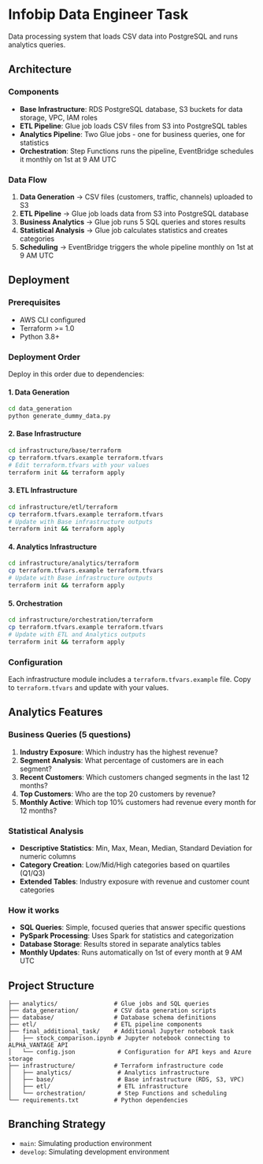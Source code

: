 # Infobip Data Engineer Task

Data processing system that loads CSV data into PostgreSQL and runs analytics queries.

## Architecture

### Components
- **Base Infrastructure**: RDS PostgreSQL database, S3 buckets for data storage, VPC, IAM roles
- **ETL Pipeline**: Glue job loads CSV files from S3 into PostgreSQL tables
- **Analytics Pipeline**: Two Glue jobs - one for business queries, one for statistics
- **Orchestration**: Step Functions runs the pipeline, EventBridge schedules it monthly on 1st at 9 AM UTC

### Data Flow
1. **Data Generation** → CSV files (customers, traffic, channels) uploaded to S3
2. **ETL Pipeline** → Glue job loads data from S3 into PostgreSQL database
3. **Business Analytics** → Glue job runs 5 SQL queries and stores results
4. **Statistical Analysis** → Glue job calculates statistics and creates categories
5. **Scheduling** → EventBridge triggers the whole pipeline monthly on 1st at 9 AM UTC

## Deployment

### Prerequisites
- AWS CLI configured
- Terraform >= 1.0
- Python 3.8+

### Deployment Order
Deploy in this order due to dependencies:

#### 1. Data Generation
```bash
cd data_generation
python generate_dummy_data.py
```

#### 2. Base Infrastructure
```bash
cd infrastructure/base/terraform
cp terraform.tfvars.example terraform.tfvars
# Edit terraform.tfvars with your values
terraform init && terraform apply
```

#### 3. ETL Infrastructure
```bash
cd infrastructure/etl/terraform
cp terraform.tfvars.example terraform.tfvars
# Update with Base infrastructure outputs
terraform init && terraform apply
```

#### 4. Analytics Infrastructure
```bash
cd infrastructure/analytics/terraform
cp terraform.tfvars.example terraform.tfvars
# Update with Base infrastructure outputs
terraform init && terraform apply
```

#### 5. Orchestration
```bash
cd infrastructure/orchestration/terraform
cp terraform.tfvars.example terraform.tfvars
# Update with ETL and Analytics outputs
terraform init && terraform apply
```

### Configuration
Each infrastructure module includes a `terraform.tfvars.example` file. Copy to `terraform.tfvars` and update with your values.

## Analytics Features

### Business Queries (5 questions)
1. **Industry Exposure**: Which industry has the highest revenue?
2. **Segment Analysis**: What percentage of customers are in each segment?
3. **Recent Customers**: Which customers changed segments in the last 12 months?
4. **Top Customers**: Who are the top 20 customers by revenue?
5. **Monthly Active**: Which top 10% customers had revenue every month for 12 months?

### Statistical Analysis
- **Descriptive Statistics**: Min, Max, Mean, Median, Standard Deviation for numeric columns
- **Category Creation**: Low/Mid/High categories based on quartiles (Q1/Q3)
- **Extended Tables**: Industry exposure with revenue and customer count categories

### How it works
- **SQL Queries**: Simple, focused queries that answer specific questions
- **PySpark Processing**: Uses Spark for statistics and categorization
- **Database Storage**: Results stored in separate analytics tables
- **Monthly Updates**: Runs automatically on 1st of every month at 9 AM UTC

## Project Structure

```
├── analytics/                # Glue jobs and SQL queries
├── data_generation/          # CSV data generation scripts
├── database/                 # Database schema definitions
├── etl/                      # ETL pipeline components
├── final_additional_task/    # Additional Jupyter notebook task
│   ├── stock_comparison.ipynb # Jupyter notebook connecting to ALPHA_VANTAGE API
│   └── config.json            # Configuration for API keys and Azure storage
├── infrastructure/           # Terraform infrastructure code
│   ├── analytics/             # Analytics infrastructure
│   ├── base/                  # Base infrastructure (RDS, S3, VPC)
│   ├── etl/                   # ETL infrastructure
│   └── orchestration/         # Step Functions and scheduling
└── requirements.txt          # Python dependencies
```

## Branching Strategy

- `main`: Simulating production environment
- `develop`: Simulating development environment
